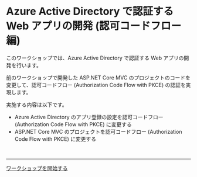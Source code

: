 # Azure Active Directory で認証する Web アプリの開発 (認可コードフロー編)

このワークショップでは、Azure Active Directory で認証する Web アプリの開発を行います。

前のワークショップで開発した <span>ASP</span>.NET Core MVC のプロジェクトのコードを変更して、認可コードフロー (Authorization Code Flow with PKCE) の認証を実現します。

実施する内容は以下です。

- Azure Active Directory のアプリ登録の設定を認可コードフロー (Authorization Code Flow with PKCE) に変更する
- <span>ASP</span>.NET Core MVC のプロジェクトを認可コードフロー (Authorization Code Flow with PKCE) に変更する

<br>

---

[ワークショップを開始する](./1_configure-app-registration.md)